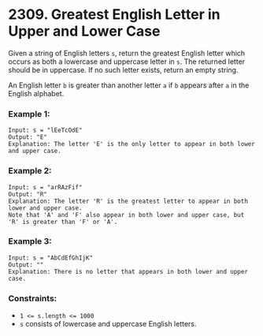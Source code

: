 # 2309. Greatest English Letter in Upper and Lower Case

Given a string of English letters `s`, return the greatest English letter which occurs as both a lowercase and uppercase letter in `s`. The returned letter should be in uppercase. If no such letter exists, return an empty string.

An English letter `b` is greater than another letter `a` if `b` appears after `a` in the English alphabet.

### Example 1:

```
Input: s = "lEeTcOdE"
Output: "E"
Explanation: The letter 'E' is the only letter to appear in both lower and upper case.
```

### Example 2:

```
Input: s = "arRAzFif"
Output: "R"
Explanation: The letter 'R' is the greatest letter to appear in both lower and upper case.
Note that 'A' and 'F' also appear in both lower and upper case, but 'R' is greater than 'F' or 'A'.
```

### Example 3:

```
Input: s = "AbCdEfGhIjK"
Output: ""
Explanation: There is no letter that appears in both lower and upper case.
```

### Constraints:

- `1 <= s.length <= 1000`
- `s` consists of lowercase and uppercase English letters.
